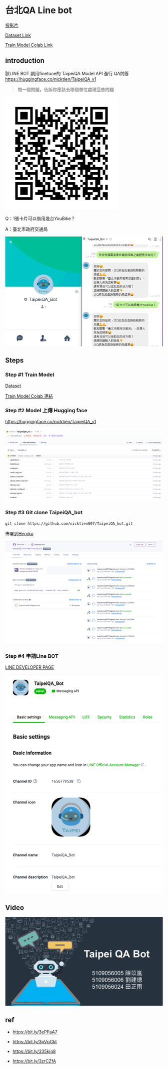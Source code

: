 # 台北QA Line bot

[投影片](https://docs.google.com/presentation/d/1hdI8dChMhUInzIPMmNeYSKldH5WrfXYl1RhpqKZeyM8/edit?usp=sharing)

[Dataset Link](https://github.com/p208p2002/taipei-QA-BERT/blob/master/Taipei_QA_new.txt)

[Train Model Colab Link](https://colab.research.google.com/drive/1PvUlWD5Evs1VlNVLh0M2XEKNvSNvgRzS?usp=sharing)


## introduction

該LINE BOT 調用finetune的 TaipeiQA Model API 進行 QA問答
https://huggingface.co/nicktien/TaipeiQA_v1



> 問一個問題，告訴你應該去哪個單位處理這些問題

![img](https://raw.githubusercontent.com/nicktien007/Nick.IMG_01/main/img/75SK5bfffPDQvzbEg05h2iF0UixCHNfoCHzPDInSccjsSOzyzkLxHXDSXLKhnGgkImrkwnrzt_HJaEb19g7bw5d-aT8ovA3cURiBjNmzC_CmFKZjrs-zc6QFZspIlx2Ayn_Zz5NujorJ.png)

Q：1張卡片可以借用幾台YouBike？

A：臺北市政府交通局



![image-20220107010822392](https://raw.githubusercontent.com/nicktien007/Nick.IMG_01/main/img/image-20220107010822392.png)





## Steps

### Step #1 Train Model

[Dataset](https://github.com/p208p2002/taipei-QA-BERT/blob/master/Taipei_QA_new.txt)

[Train Model Colab 連結](https://colab.research.google.com/drive/1PvUlWD5Evs1VlNVLh0M2XEKNvSNvgRzS?usp=sharing)



### Step #2 Model 上傳 Hugging face

https://huggingface.co/nicktien/TaipeiQA_v1

![image-20220118220921338](https://raw.githubusercontent.com/nicktien007/Nick.IMG_01/main/img/image-20220118220921338.png)



### Step #3 Git clone TaipeiQA_bot

```shell
git clone https://github.com/nicktien007/TaipeiQA_bot.git
```



佈署到[Heroku](https://dashboard.heroku.com/apps/taipeiqa-bot)

![image-20220118220935791](https://raw.githubusercontent.com/nicktien007/Nick.IMG_01/main/img/image-20220118220935791.png)

### Step #4 申請Line BOT

[LINE DEVELOPER PAGE](https://developers.line.biz/en/)



![image-20220118221042448](https://raw.githubusercontent.com/nicktien007/Nick.IMG_01/main/img/image-20220118221042448.png)

## Video

[![](https://raw.githubusercontent.com/nicktien007/Nick.IMG_01/main/img/image-20220118215200605.png)](https://www.youtube.com/watch?v=Jq16t74LAwc "")

## ref

- https://bit.ly/3ePFaA7

- https://bit.ly/3pVpGkt
- https://bit.ly/335kjq8
- https://bit.ly/3zrCZfA
